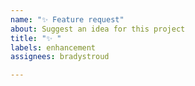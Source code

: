 ```yaml
---
name: "✨ Feature request"
about: Suggest an idea for this project
title: "✨ "
labels: enhancement
assignees: bradystroud

---
```



